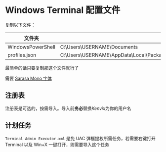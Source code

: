 # Windows Terminal 配置文件

复制以下文件：

| 文件夹 | 放置位置 |
| ------ | ----------- |
| WindowsPowerShell | C:\Users\USERNAME\Documents |
| profiles.json | C:\Users\USERNAME\AppData\Local\Packages\Microsoft.WindowsTerminal_8wekyb3d8bbwe\LocalState |

最简单的话只要复制那这个文件就行了

需要 [Sarasa Mono 字体](https://github.com/be5invis/Sarasa-Gothic/releases)

## 注册表

注册表是可选的，按需导入。导入前**务必**替换*Kenvix*为你的用户名

## 计划任务

`Terminal Admin Executor.xml` 是免 UAC 弹框提权所需任务，若需要右键打开 Terminal 以及 Win+X 一键打开，则需要导入这个任务